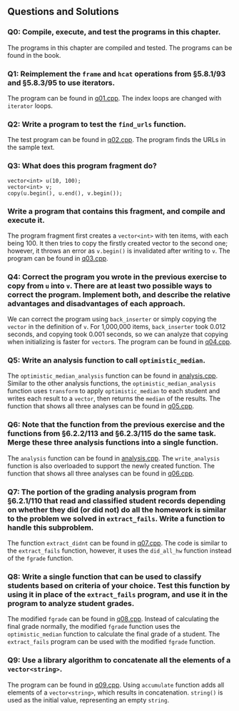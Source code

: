 ## Questions and Solutions

### Q0: Compile, execute, and test the programs in this chapter.
The programs in this chapter are compiled and tested. The programs can be found in the book.

### Q1: Reimplement the `frame` and `hcat` operations from §5.8.1/93 and §5.8.3/95 to use iterators.
The program can be found in [q01.cpp](./q01.cpp). The index loops are changed with `iterator` loops.

### Q2: Write a program to test the `find_urls` function.
The test program can be found in [q02.cpp](./q02.cpp). The program finds the URLs in the sample text.

### Q3: What does this program fragment do?
```
vector<int> u(10, 100);
vector<int> v;
copy(u.begin(), u.end(), v.begin());
```
### Write a program that contains this fragment, and compile and execute it.
The program fragment first creates a `vector<int>` with ten items, with each being 100. It then tries to copy the firstly created vector to the second one; however, it throws an error as `v.begin()` is invalidated after writing to `v`. The program can be found in [q03.cpp](./q03.cpp).

### Q4: Correct the program you wrote in the previous exercise to copy from `u` into `v`. There are at least two possible ways to correct the program. Implement both, and describe the relative advantages and disadvantages of each approach.
We can correct the program using `back_inserter` or simply copying the `vector` in the definition of `v`. For 1,000,000 items, `back_inserter` took 0.012 seconds, and copying took 0.001 seconds, so we can analyze that copying when initializing is faster for `vector`s. The program can be found in [q04.cpp](./q04.cpp).

### Q5: Write an analysis function to call `optimistic_median`.
The `optimistic_median_analysis` function can be found in [analysis.cpp](./analysis.cpp). Similar to the other analysis functions, the `optimistic_median_analysis` function uses `transform` to apply `optimistic_median` to each student and writes each result to a `vector`, then returns the `median` of the results. The function that shows all three analyses can be found in [q05.cpp](./q05.cpp).

### Q6: Note that the function from the previous exercise and the functions from §6.2.2/113 and §6.2.3/115 do the same task. Merge these three analysis functions into a single function.
The `analysis` function can be found in [analysis.cpp](./analysis.cpp). The `write_analysis` function is also overloaded to support the newly created function. The function that shows all three analyses can be found in [q06.cpp](./q06.cpp).

### Q7: The portion of the grading analysis program from §6.2.1/110 that read and classified student records depending on whether they did (or did not) do all the homework is similar to the problem we solved in `extract_fails`. Write a function to handle this subproblem.
The function `extract_didnt` can be found in [q07.cpp](./q07.cpp). The code is similar to the `extract_fails` function, however, it uses the `did_all_hw` function instead of the `fgrade` function.

### Q8: Write a single function that can be used to classify students based on criteria of your choice. Test this function by using it in place of the `extract_fails` program, and use it in the program to analyze student grades.
The modified `fgrade` can be found in [q08.cpp](./q08.cpp). Instead of calculating the final grade normally, the modified `fgrade` function uses the `optimistic_median` function to calculate the final grade of a student. The `extract_fails` program can be used with the modified `fgrade` function.

### Q9: Use a library algorithm to concatenate all the elements of a `vector<string>`.
The program can be found in [q09.cpp](./q09.cpp). Using `accumulate` function adds all elements of a `vector<string>`, which results in concatenation. `string()` is used as the initial value, representing an empty `string`.
